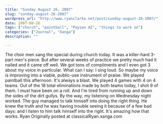 ```yaml
---
title: "Sunday August 26, 2007"
slug: "sunday-august-26-2007"
wordpress_url: "http://www.ryanclarke.net/post/sunday-august-26-2007/"
date: 2007-08-26
tags: ["church", "paintball", "Payson AZ", "things to work on"]
categories: ["Journal", "Xanga"]
description: ""

---
```


The choir men sang the special during church today. It was a killer-hard 3-part men's piece. But after several weeks of practice we pretty much had it nailed and it came off well. We got tons of compliments and I even got 3 about my voice in particular. What can I say: I sing loud. So maybe my voice is improving into a viable, public-use instrument of praise.
We played paintball this afternoon. It's always a blast. We played 4 games with 4 on 4 teams. Out of the 18 total eliminations made by both teams today, I shot 9 of them. I must have been on a roll. And I'm tired from running up and down the sides of the dirt gullys.
By the way, my listening on Wednesday night worked. The guy managed to talk himself into doing the right thing. He knew the truth and he was having trouble seeing it because of a few bad days: and I listen to him talk himself into the right. It's amazing how that works.
Ryan
Originally posted at classicalRyan.xanga.com
